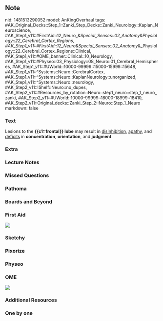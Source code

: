 ## Note
nid: 1481513290052
model: AnKingOverhaul
tags: #AK_Original_Decks::Step_1::Zanki_Step_Decks::Zanki_Neurology::Kaplan_Neuroscience, #AK_Step1_v11::#FirstAid::12_Neuro_&_Special_Senses::02_Anatomy_&_Physiology::22_Cerebral_Cortex_Regions, #AK_Step1_v11::#FirstAid::12_Neuro_&_Special_Senses::02_Anatomy_&_Physiology::22_Cerebral_Cortex_Regions::Clinical, #AK_Step1_v11::#OME_banner::Clinical::10_Neurology, #AK_Step1_v11::#Physeo::03_Physiology::08_Neuro::01_Cerebral_Hemispheres, #AK_Step1_v11::#UWorld::10000-99999::15000-15999::15648, #AK_Step1_v11::^Systems::Neuro::CerebralCortex, #AK_Step1_v11::^Systems::Neuro::KaplanNeurology::unorganized, #AK_Step1_v11::^Systems::Neuro::neurology, #AK_Step2_v11::!Shelf::Neuro::no_dupes, #AK_Step2_v11::#Resources_by_rotation::Neuro::step1_neuro::step_1_neuro_zanki, #AK_Step2_v11::#UWorld::10000-99999::18000-18999::18410, #AK_Step2_v11::Original_decks::Zanki_Step_2::Neuro::Step_1_Neuro
markdown: false

### Text
<div>
  Lesions to the <b>{{c1::frontal}} lobe</b> may result in
  <u>disinhibition</u>, <u>apathy</u>, and <u>deficits</u> in
  <b>concentration</b>, <b>orientation</b>, and <b>judgment</b>
</div>

### Extra


### Lecture Notes


### Missed Questions


### Pathoma


### Boards and Beyond


### First Aid
<img src="tmppMG8vA.png">

### Sketchy


### Pixorize


### Physeo


### OME
<div class="ome-widget">
  <a href=
  "https://onlinemeded.org/spa/neurology?ref=anki"><img src="_OME_AnkiFlashcards_Topic_6.png"></a>
</div>

### Additional Resources


### One by one

